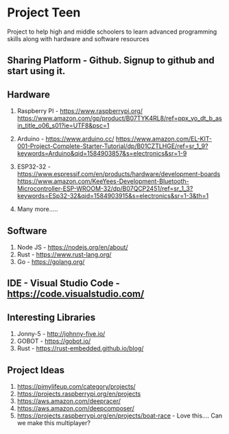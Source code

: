 # Project Teen
Project to help high and middle schoolers to learn advanced programming skills along with hardware and software resources  

## Sharing Platform - Github. Signup to github and start using it.

## Hardware
  1. Raspberry PI - https://www.raspberrypi.org/
  https://www.amazon.com/gp/product/B07TYK4RL8/ref=ppx_yo_dt_b_asin_title_o06_s01?ie=UTF8&psc=1
  
  2. Arduino - https://www.arduino.cc/
  https://www.amazon.com/EL-KIT-001-Project-Complete-Starter-Tutorial/dp/B01CZTLHGE/ref=sr_1_9?keywords=Arduino&qid=1584903857&s=electronics&sr=1-9
  
  3. ESP32-32 - https://www.espressif.com/en/products/hardware/development-boards
  https://www.amazon.com/KeeYees-Development-Bluetooth-Microcontroller-ESP-WROOM-32/dp/B07QCP2451/ref=sr_1_3?keywords=ESp32-32&qid=1584903915&s=electronics&sr=1-3&th=1
  
  4. Many more.....

## Software
  1. Node JS - https://nodejs.org/en/about/
  2. Rust - https://www.rust-lang.org/
  3. Go  - https://golang.org/
  
## IDE - Visual Studio Code - https://code.visualstudio.com/

## Interesting Libraries
  1. Jonny-5 - http://johnny-five.io/
  2. GOBOT - https://gobot.io/ 
  3. Rust - https://rust-embedded.github.io/blog/ 

## Project Ideas
  1. https://pimylifeup.com/category/projects/
  2. https://projects.raspberrypi.org/en/projects
  3. https://aws.amazon.com/deepracer/
  4. https://aws.amazon.com/deepcomposer/
  5. https://projects.raspberrypi.org/en/projects/boat-race - Love this.... Can we make this multiplayer? 
